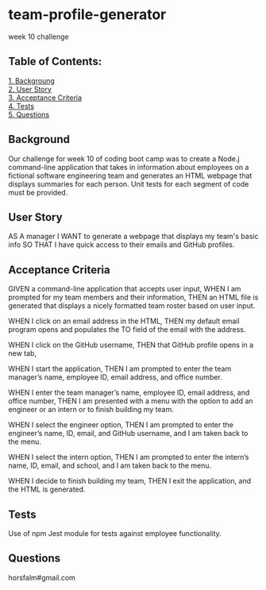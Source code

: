 # team-profile-generator
week 10 challenge

## Table of Contents:
[1. Backgroung](#Background)  
[2. User Story](#User-Story)  
[3. Acceptance Criteria](#Acceptance-Critera)  
[4. Tests](#Tests)  
[5. Questions](#Questions) 


## Background

Our challenge for week 10 of coding boot camp was to create a Node.j command-line application that takes in information about employees on a fictional software engineering team and generates an HTML webpage that displays summaries for each person. Unit tests for each segment of code must be provided.

## User Story

AS A manager
I WANT to generate a webpage that displays my team's basic info SO THAT I have quick access to their emails and GitHub profiles.

## Acceptance Criteria

GIVEN a command-line application that accepts user input,
WHEN I am prompted for my team members and their information,
THEN an HTML file is generated that displays a nicely formatted team roster based on user input.

WHEN I click on an email address in the HTML,
THEN my default email program opens and populates the TO field of the email with the address.

WHEN I click on the GitHub username,
THEN that GitHub profile opens in a new tab,

WHEN I start the application,
THEN I am prompted to enter the team manager’s name, employee ID, email address, and office number.

WHEN I enter the team manager’s name, employee ID, email address, and office number,
THEN I am presented with a menu with the option to add an engineer or an intern or to finish building my team.

WHEN I select the engineer option,
THEN I am prompted to enter the engineer’s name, ID, email, and GitHub username, and I am taken back to the menu.

WHEN I select the intern option,
THEN I am prompted to enter the intern’s name, ID, email, and school, and I am taken back to the menu.

WHEN I decide to finish building my team,
THEN I exit the application, and the HTML is generated.

## Tests

Use of npm Jest module for tests against employee functionality.

## Questions

horsfalm#gmail.com
